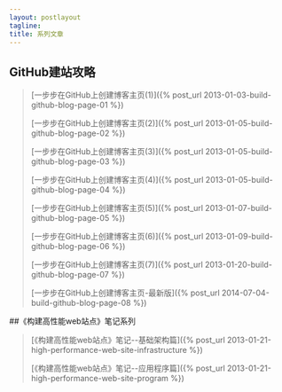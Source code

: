 ```yaml
---
layout: postlayout
tagline:
title: 系列文章
---
```


## GitHub建站攻略

> [一步步在GitHub上创建博客主页(1)]({% post_url 2013-01-03-build-github-blog-page-01 %})
>
> [一步步在GitHub上创建博客主页(2)]({% post_url 2013-01-05-build-github-blog-page-02 %})
>
> [一步步在GitHub上创建博客主页(3)]({% post_url 2013-01-05-build-github-blog-page-03 %})
>
> [一步步在GitHub上创建博客主页(4)]({% post_url 2013-01-05-build-github-blog-page-04 %})
>
> [一步步在GitHub上创建博客主页(5)]({% post_url 2013-01-07-build-github-blog-page-05 %})
> 
> [一步步在GitHub上创建博客主页(6)]({% post_url 2013-01-09-build-github-blog-page-06 %})
> 
> [一步步在GitHub上创建博客主页(7)]({% post_url 2013-01-20-build-github-blog-page-07 %})
>
> [一步步在GitHub上创建博客主页-最新版]({% post_url 2014-07-04-build-github-blog-page-08 %})


##《构建高性能web站点》笔记系列

> [《构建高性能web站点》笔记--基础架构篇]({% post_url 2013-01-21-high-performance-web-site-infrastructure %})
>
> [《构建高性能web站点》笔记--应用程序篇]({% post_url 2013-01-21-high-performance-web-site-program %})